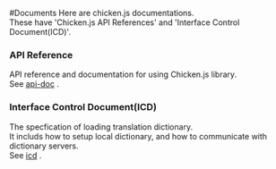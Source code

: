 #Documents
Here are chicken.js documentations. <br/>
These have 'Chicken.js API References'  and 'Interface Control Document(ICD)'.

### API Reference
API reference and documentation for using Chicken.js library.<br/>
See [api-doc](./api-doc/) .

### Interface Control Document(ICD)
The specfication of loading translation dictionary.<br/>
It includs how to setup local dictionary, and how to communicate with dictionary servers.<br/>
See [icd](./icd/) . 